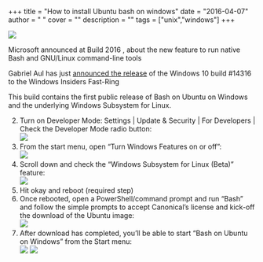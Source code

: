 
+++
title = "How to install  Ubuntu bash on windows"
date = "2016-04-07"
author = " "
cover = ""
description = ""
tags = ["unix","windows"]
+++

![](http://www.varunpant.com/static/resources/uow/uow.jpg)

 Microsoft announced at Build 2016 , about the new feature to run native Bash and GNU/Linux command-line tools

 Gabriel Aul has just [announced the release](https://twitter.com/GabeAul/status/717759462258249728) of the Windows 10 build #14316 to the Windows Insiders Fast-Ring

 This build contains the first public release of Bash on Ubuntu on Windows and the underlying Windows Subsystem for Linux.

  
 2. Turn on Developer Mode: Settings | Update & Security | For Developers | Check the Developer Mode radio button:  
 ![](http://www.varunpant.com/static/resources/uow/screen1.png) 
 4. From the start menu, open “Turn Windows Features on or off”:  
 ![](http://www.varunpant.com/static/resources/uow/screen2.png) 
 6. Scroll down and check the “Windows Subsystem for Linux (Beta)” feature:  
 ![](http://www.varunpant.com/static/resources/uow/screen3.png) 
 8. Hit okay and reboot (required step)
 10. Once rebooted, open a PowerShell/command prompt and run “Bash” and follow the simple prompts to accept Canonical’s license and kick-off the download of the Ubuntu image:  
 ![](http://www.varunpant.com/static/resources/uow/screen4.png) 
 12.  After download has completed, you’ll be able to start “Bash on Ubuntu on Windows” from the Start menu:  
 ![](http://www.varunpant.com/static/resources/uow/screen5.png) ![](http://www.varunpant.com/static/resources/uow/screen6.png) 

 
 
 



